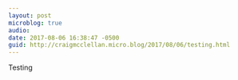 ```yaml
---
layout: post
microblog: true
audio: 
date: 2017-08-06 16:38:47 -0500
guid: http://craigmcclellan.micro.blog/2017/08/06/testing.html
---
```

Testing
